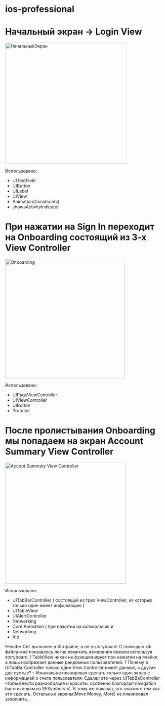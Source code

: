 # ios-professional

# Начальный экран -> Login View
<img width="392" alt="НачальныйЭкран" src="https://user-images.githubusercontent.com/105271727/169967216-9454c548-31ea-4dce-bc2a-282e7cd479c5.png">

Использовано: 

- UITextField
- UIButton
- UILabel
- UIView
- Animation(Constraints)
- showsActivityIndicator

# При нажатии на Sign In переходит на Onboarding состоящий из 3-х View Controller

<img width="386" alt="Onboarding" src="https://user-images.githubusercontent.com/105271727/169976395-559036c1-732b-4a5c-a31c-8c3fbccf5956.png">

Использовано: 

- UIPageViewController
- UIViewController 
- UIButton
- Protocol

# После пролистывания Onboarding мы попадаем на экран Account Summary View Controller 
<img width="391" alt="Accout Summary View Controller" src="https://user-images.githubusercontent.com/105271727/169977260-90443132-2bef-4cfc-8fdb-1c092f282899.png">

Использовано: 

- UITabBarController ( состоящий из трех ViewController, из которых только один имеет информацию )
- UITableView
- UIAlertController 
- Networking 
- Core Animation ( при нажатии на колокольчик и 
- Networking
- Xib 

!Header Cell выполнен в Xib файле, а не в storyboard. С помощью xib файла мне показалось легче комитить изменения нежели используя storyboard.
! TableView никак не функционирует при нажатии на ячейки, а лишь изображает данные рандомных пользователей.
? Почему в UITabBarController только один View Controller имеет данные, а другие два пустые? - Изначально планировал сделать только один экран с информацией о счете пользователя. Сделал это через UITabBaController чтобы внести разнообразие и красоты, особенно благодаря navigation bar и иконкам из SFSymbols =). К тому же показал, что знаком с тем как это сделать. Остальные экраны(Move Money, More) не планировал заполнять. 
